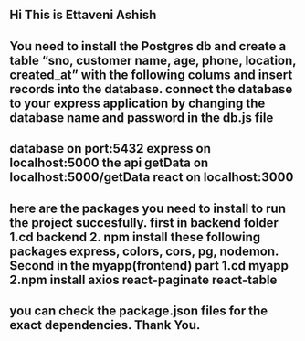 Hi This is Ettaveni Ashish
----------------------------------------
You need to install the Postgres db and create a table “sno, customer name, age, phone, location, created_at” with the following colums and insert records into the database.
connect the database to your express application by changing the database name and password in the db.js file
----------------------------------------
database on port:5432
express on localhost:5000
the api getData on localhost:5000/getData
react on localhost:3000
------------------------------------------
here are the packages you need to install to run the project succesfully.
first in backend folder 
1.cd backend
2. npm install these following packages
   express,
   colors,
   cors,
   pg,
   nodemon.
Second in the myapp(frontend) part
 1.cd myapp
 2.npm install axios react-paginate react-table
------------------------------------------------------
 you can check the package.json files for the exact dependencies.
 Thank You.
-----------------
